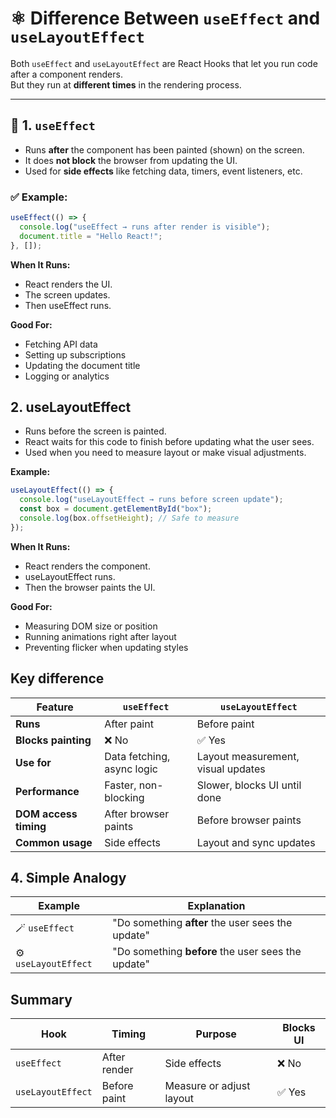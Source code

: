 # ⚛️ Difference Between `useEffect` and `useLayoutEffect`

Both `useEffect` and `useLayoutEffect` are React Hooks that let you run code after a component renders.  
But they run at **different times** in the rendering process.

---

## 🧩 1. `useEffect`

- Runs **after** the component has been painted (shown) on the screen.  
- It does **not block** the browser from updating the UI.  
- Used for **side effects** like fetching data, timers, event listeners, etc.

### ✅ Example:
```jsx
useEffect(() => {
  console.log("useEffect → runs after render is visible");
  document.title = "Hello React!";
}, []);
```
**When It Runs:**
 - React renders the UI.
 - The screen updates.
 - Then useEffect runs.

**Good For:**
 - Fetching API data
 - Setting up subscriptions
 - Updating the document title
 - Logging or analytics

## 2. useLayoutEffect
 - Runs before the screen is painted.
 - React waits for this code to finish before updating what the user sees.
 - Used when you need to measure layout or make visual adjustments.

**Example:**
```js
useLayoutEffect(() => {
  console.log("useLayoutEffect → runs before screen update");
  const box = document.getElementById("box");
  console.log(box.offsetHeight); // Safe to measure
});

```
**When It Runs:**
 - React renders the component.
 - useLayoutEffect runs.
 - Then the browser paints the UI.

**Good For:**
 - Measuring DOM size or position
 - Running animations right after layout
 - Preventing flicker when updating styles

## Key difference
| Feature               | `useEffect`                | `useLayoutEffect`                  |
| --------------------- | -------------------------- | ---------------------------------- |
| **Runs**              | After paint                | Before paint                       |
| **Blocks painting**   | ❌ No                       | ✅ Yes                              |
| **Use for**           | Data fetching, async logic | Layout measurement, visual updates |
| **Performance**       | Faster, non-blocking       | Slower, blocks UI until done       |
| **DOM access timing** | After browser paints       | Before browser paints              |
| **Common usage**      | Side effects               | Layout and sync updates            |

## 4. Simple Analogy
 | Example              | Explanation                                        |
| -------------------- | -------------------------------------------------- |
| 🪄 `useEffect`       | "Do something **after** the user sees the update"  |
| ⚙️ `useLayoutEffect` | "Do something **before** the user sees the update" |

## Summary
| Hook              | Timing       | Purpose                  | Blocks UI |
| ----------------- | ------------ | ------------------------ | --------- |
| `useEffect`       | After render | Side effects             | ❌ No      |
| `useLayoutEffect` | Before paint | Measure or adjust layout | ✅ Yes     |
